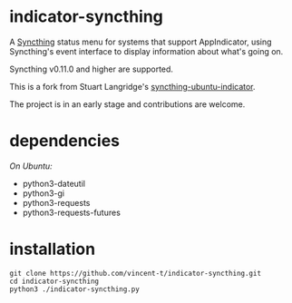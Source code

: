 indicator-syncthing
==========================

A [Syncthing] status menu for systems that support AppIndicator,
using Syncthing's event interface to display information about what's going on.

Syncthing v0.11.0 and higher are supported.

This is a fork from Stuart Langridge's [syncthing-ubuntu-indicator].

The project is in an early stage and contributions are welcome.

dependencies
==========================

_On Ubuntu:_
* python3-dateutil
* python3-gi
* python3-requests
* python3-requests-futures

installation
==========================

    git clone https://github.com/vincent-t/indicator-syncthing.git
    cd indicator-syncthing
    python3 ./indicator-syncthing.py

[Syncthing]: https://github.com/syncthing/syncthing

[syncthing-ubuntu-indicator]: https://github.com/stuartlangridge/syncthing-ubuntu-indicator
